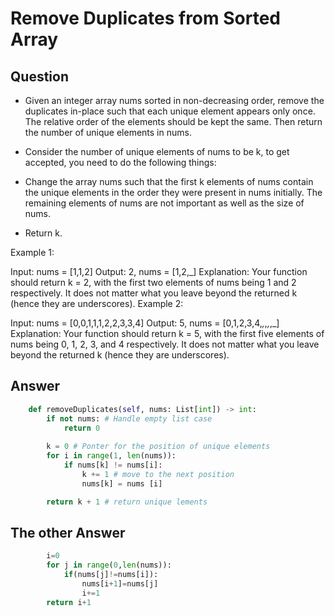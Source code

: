 # Remove Duplicates from Sorted Array

## Question

* Given an integer array nums sorted in non-decreasing order, remove the duplicates in-place such that each unique element appears only once. The relative order of the elements should be kept the same. Then return the number of unique elements in nums.

* Consider the number of unique elements of nums to be k, to get accepted, you need to do the following things:

* Change the array nums such that the first k elements of nums contain the unique elements in the order they were present in nums initially. The remaining elements of nums are not important as well as the size of nums.

* Return k.

Example 1:

Input: nums = [1,1,2]
Output: 2, nums = [1,2,_]
Explanation: Your function should return k = 2, with the first two elements of nums being 1 and 2 respectively.
It does not matter what you leave beyond the returned k (hence they are underscores).
Example 2:

Input: nums = [0,0,1,1,1,2,2,3,3,4]
Output: 5, nums = [0,1,2,3,4,_,_,_,_,_]
Explanation: Your function should return k = 5, with the first five elements of nums being 0, 1, 2, 3, and 4 respectively.
It does not matter what you leave beyond the returned k (hence they are underscores).


## Answer

```python
    def removeDuplicates(self, nums: List[int]) -> int:
        if not nums: # Handle empty list case
            return 0
        
        k = 0 # Ponter for the position of unique elements
        for i in range(1, len(nums)):
            if nums[k] != nums[i]:
                k += 1 # move to the next position
                nums[k] = nums [i]

        return k + 1 # return unique lements
```

## The other Answer

```python
        i=0
        for j in range(0,len(nums)):     
            if(nums[j]!=nums[i]):
                nums[i+1]=nums[j]
                i+=1
        return i+1       
```
